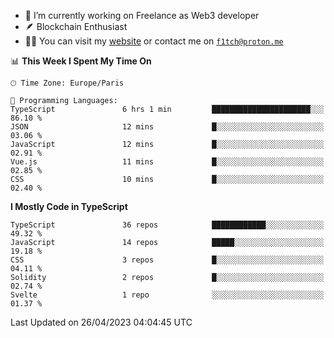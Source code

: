 - 🔭 I’m currently working on Freelance as Web3 developer
- 🪶 Blockchain Enthusiast
- 👨‍💻 You can visit my [website](https://f1tch.xyz) or contact me on [`f1tch@proton.me`](mailto:f1tch@proton.me)

<!--START_SECTION:waka-->
📊 **This Week I Spent My Time On** 

```text
🕑︎ Time Zone: Europe/Paris

💬 Programming Languages: 
TypeScript               6 hrs 1 min         ██████████████████████░░░   86.10 % 
JSON                     12 mins             █░░░░░░░░░░░░░░░░░░░░░░░░   03.06 % 
JavaScript               12 mins             █░░░░░░░░░░░░░░░░░░░░░░░░   02.91 % 
Vue.js                   11 mins             █░░░░░░░░░░░░░░░░░░░░░░░░   02.85 % 
CSS                      10 mins             █░░░░░░░░░░░░░░░░░░░░░░░░   02.40 % 
```

**I Mostly Code in TypeScript** 

```text
TypeScript               36 repos            ████████████░░░░░░░░░░░░░   49.32 % 
JavaScript               14 repos            █████░░░░░░░░░░░░░░░░░░░░   19.18 % 
CSS                      3 repos             █░░░░░░░░░░░░░░░░░░░░░░░░   04.11 % 
Solidity                 2 repos             █░░░░░░░░░░░░░░░░░░░░░░░░   02.74 % 
Svelte                   1 repo              ░░░░░░░░░░░░░░░░░░░░░░░░░   01.37 % 
```




 Last Updated on 26/04/2023 04:04:45 UTC
<!--END_SECTION:waka-->
